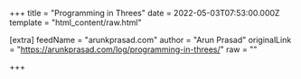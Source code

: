 
+++
title = "Programming in Threes"
date = 2022-05-03T07:53:00.000Z
template = "html_content/raw.html"

[extra]
feedName = "arunkprasad.com"
author = "Arun Prasad"
originalLink = "https://arunkprasad.com/log/programming-in-threes/"
raw = ""

+++

